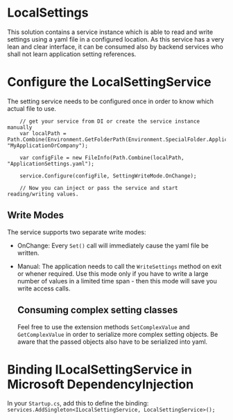 # LocalSettings

This solution contains a service instance which is able to read and write settings using a yaml file in a configured location.
As this service has a very lean and clear interface, it can be consumed also by backend services who shall not learn application setting references.

# Configure the LocalSettingService

The setting service needs to be configured once in order to know which actual file to use.

        // get your service from DI or create the service instance manually
        var localPath = Path.Combine(Environment.GetFolderPath(Environment.SpecialFolder.ApplicationData), "MyApplicationOrCompany");

        var configFile = new FileInfo(Path.Combine(localPath, "ApplicationSettings.yaml");

        service.Configure(configFile, SettingWriteMode.OnChange);

        // Now you can inject or pass the service and start reading/writing values.

## Write Modes

The service supports two separate write modes:

- OnChange: Every `Set()` call will immediately cause the yaml file be written.
- Manual: The application needs to call the `WriteSettings` method on exit or whener required.
  Use this mode only if you have to write a large number of values in a limited time span - then this mode will save you write access calls.

  ## Consuming complex setting classes

  Feel free to use the extension methods `SetComplexValue` and `GetComplexValue` in order to serialize more complex setting objects.
  Be aware that the passed objects also have to be serialized into yaml.

# Binding ILocalSettingService in Microsoft DependencyInjection

In your `Startup.cs`, add this to define the binding:
`services.AddSingleton<ILocalSettingService, LocalSettingService>();`
